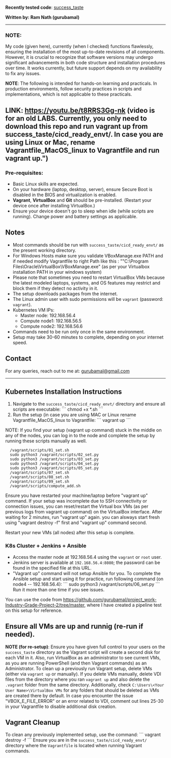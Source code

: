 
**Recently tested code**: [success_taste](https://github.com/gurubamal/success_taste/tree/main/cicd_ready_envt)

**Written by: Ram Nath (gurubamal)**

---

### NOTE:
My code (given here), currently (when I checked) functions flawlessly, ensuring the installation of the most up-to-date revisions of all components. However, it is crucial to recognize that software versions may undergo significant advancements in both code structure and installation procedures over time.  It works currently, but future support depends on my availability to fix any issues.

**NOTE**: The following is intended for hands-on learning and practicals. In production environments, follow security practices in scripts and implementations, which is not applicable to these practicals.

LINK: https://youtu.be/t8RRS3Gg-nk (video is for an old LABS. Currently, you only need to download this repo and run vagrant up from success_taste/cicd_ready_envt/. In case you are using Linux or Mac, rename Vagrantfile_MacOS_linux to Vagrantfile and run vagrant up.")
---

### Pre-requisites:

- Basic Linux skills are expected.
- On your hardware (laptop, desktop, server), ensure Secure Boot is disabled in the BIOS and virtualization is enabled.
- **Vagrant**, **VirtualBox** and **Git** should be pre-installed. (Restart your device once after installing VirtualBox.)
- Ensure your device doesn't go to sleep when idle (while scripts are running). Change power and battery settings as applicable.

## Notes
- Most commands should be run with `success_taste/cicd_ready_envt/` as the present working directory.
- For Windows Hosts make sure you validate VBoxManage.exe PATH and if needed modify Vagrantfile to right Path  like this :  "\"C:\\Program Files\\Oracle\\VirtualBox\\VBoxManage.exe\"  (as per your Virtualbox installation PATH in your windows system)
- Please note that sometimes you need to restart VirtualBox VMs because the latest modeled laptops, systems, and OS features may restrict and block them if they detect no activity in it.
- The setup downloads packages from the internet.
- The Linux admin user with sudo permissions will be `vagrant` (password: `vagrant`).
- Kubernetes VM IPs: 
  - Master node: 192.168.56.4
  - Compute node1: 192.168.56.5
  - Compute node2: 192.168.56.6
- Commands need to be run only once in the same environment.
- Setup may take 30-60 minutes to complete, depending on your internet speed.

## Contact
For any queries, reach out to me at: [gurubamal@gmail.com](mailto:gurubamal@gmail.com)

---

## Kubernetes Installation Instructions

1. Navigate to the `success_taste/cicd_ready_envt/` directory and ensure all scripts are executable:
    \`\`\`
    chmod +x *.sh
    \`\`\`
2. Run the setup (in case you are using MAC or Linux rename Vagrantfile_MacOS_linux to Vagrantfile:
    \`\`\`
    vagrant up
    \`\`\`


NOTE: If you find your setup (vagrant up command) stuck in the middle on any of the nodes, you can log in to the node and complete the setup by running these scripts manually as well.

      /vagrant/scripts/01_set.sh
      sudo python3 /vagrant/scripts/02_set.py
      sudo python3 /vagrant/scripts/03_set.py
      sudo python3 /vagrant/scripts/04_set.py
      sudo python3 /vagrant/scripts/05_set.py
      /vagrant/scripts/07_set.sh
      /vagrant/scripts/08_set.sh
      /vagrant/scripts/09_set.sh
      /vagrant/scripts/compute_add.sh
      
Ensure you have restarted your machine/laptop before "vagrant up" command. If your setup was incomplete due to SSH connectivity or connection issues, you can reset/restart the Virtual box VMs (as per previous logs from vagrant up command) on the VirtualBox interface. After waiting for 2 minutes, run "vagrant up" again. you can alsways start fresh using "vagrant destroy -f" first and "vagrant up" command second.

   Restart your new VMs (all nodes) after this setup is complete.
   
### K8s Cluster + Jenkins + Ansible
- Access the master node at 192.168.56.4 using the `vagrant` or `root` user.
- Jenkins server is available at `192.168.56.4:8080`; the password can be found in the specified file at this URL.
- "Vagrant up" command will not setup Ansible for you. To complete the Ansible setup and start using it for practice, run following command (on node4 -- 192.168.56.4):
    \`\`\`
    sudo python3 /vagrant/scripts/06_set.py
    \`\`\`   Run it more than one time if you see issues.

You can use the code from https://github.com/gurubamal/project_work-Industry-Grade-Project-2/tree/master, where I have created a pipeline test on this setup for reference.

Ensure all VMs are up and runnig (re-run if needed). 
---

**NOTE (for re-setup)**: Ensure you have given full control to your users on the `success_taste` directory as the Vagrant script will create a second disk for each VM in it. Also, run VirtualBox as an administrator to see current VMs, as you are running PowerShell (and then Vagrant commands) as an Administrator. To clean up a previously run Vagrant setup, delete VMs (either via `vagrant up` or manually). If you delete VMs manually, delete VDI files from the directory where you ran `vagrant up` and also delete the `.vagrant` folder from the same directory. Additionally, check `C:\Users\<Your User Name>\VirtualBox VMs` for any folders that should be deleted as VMs are created there by default. In case you encounter the issue "VBOX_E_FILE_ERROR" or an error related to VDI, comment out lines 25-30 in your Vagrantfile to disable additional disk creation.

## Vagrant Cleanup
To clean any previously implemented setup, use the command:
\`\`\`
vagrant destroy -f
\`\`\`
Ensure you are in the `success_taste/cicd_ready_envt/` directory where the `Vagrantfile` is located when running Vagrant commands.
